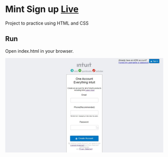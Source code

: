 # Mint Sign up [Live](https://mint-milos.herokuapp.com/)
Project to practice using HTML and CSS

## Run

Open index.html in your browser.

![Alt text](/assets/ss.jpg)